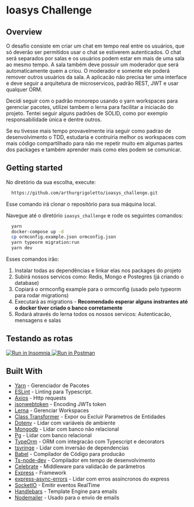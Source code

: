# Ioasys Challenge

## Overview
O desafio consiste em criar um chat em tempo real entre os usuários, que só deverão ser permitidos usar o chat se estiverem autenticados. O chat será separados por salas e os usuários podem estar em mais de uma sala ao mesmo tempo. A sala também deve possuir um moderador que será automaticamente quem a criou. O moderador e somente ele poderá remover outros usuários da sala.
A aplicacão não precisa ter uma interface e deve seguir a arquitetura de microservicos, padrão REST, JWT e usar qualquer ORM.

Decidi seguir com o padrão monorepo usando o yarn workspaces para gerenciar pacotes, utilizei tambem o lerna para facilitar a iniciacão do projeto. Tentei seguir alguns padrões de SOLID, como por exemplo responsabilidade única e dentre outros.

Se eu tivesse mais tempo provavelmente iria seguir como padrao de desenvolvimento o TDD, estudaria e contruiria melhor os workspaces com mais código compartilhado para não me repetir muito em algumas partes dos packages e também aprender mais como eles podem se comunicar.

## Getting started

No diretório da sua escolha, execute:
```sh
  https://github.com/arthurgrigoletto/ioasys_challenge.git
```

Esse comando irá clonar o repositório para sua máquina local.

Navegue até o diretório ```ioasys_challenge``` e rode os seguintes comandos:

```sh
  yarn
  docker-compose up -d
  cp ormconfig.example.json ormconfig.json
  yarn typeorm migration:run
  yarn dev
```

Esses comandos irão:
1. Instalar todas as dependências e linkar elas nos packages do projeto
2. Subirá nossos servicos como: Redis, Mongo e Postegres (já criando o database)
3. Copiará o ormconfig example para o ormconfig (usado pelo typeorm para rodar migrations)
4. Executará as migrations - **Recomendado esperar alguns instrantes até o docker tiver criado o banco corretamente**
5. Rodará através do lerna todos os nossos servicos: Autenticacão, mensagens e salas

## Testando as rotas

<p>
  <a href="https://insomnia.rest/run/?label=Ioasys_challenge&uri=https%3A%2F%2Fgithub.com%2Farthurgrigoletto%2Fioasys_challenge%2Fblob%2Fmaster%2Finsominia.json">
    <img src="https://insomnia.rest/images/run.svg" alt="Run in Insomnia" />
  </a>

  <a href="https://app.getpostman.com/run-collection/5873344ef0f230ab40c3#?env%5BIoasys_challenge%5D=W3sia2V5IjoiYXV0aGVudGljYXRpb25VcmwiLCJ2YWx1ZSI6Imh0dHA6Ly9sb2NhbGhvc3Q6MzAwMSIsImVuYWJsZWQiOnRydWV9LHsia2V5IjoiY2hhdEJhc2VVcmwiLCJ2YWx1ZSI6Imh0dHA6Ly9sb2NhbGhvc3Q6MzAwMyIsImVuYWJsZWQiOnRydWV9LHsia2V5IjoibWVzc2FnZUJhc2VVcmwiLCJ2YWx1ZSI6Imh0dHA6Ly9sb2NhbGhvc3Q6MzAwMiIsImVuYWJsZWQiOnRydWV9LHsia2V5IjoidG9rZW4iLCJ2YWx1ZSI6IiIsImVuYWJsZWQiOnRydWV9XQ==">
    <img src="https://run.pstmn.io/button.svg" alt="Run in Postman" />
  </a>
</p>

## Built With
- [Yarn](https://yarnpkg.com/pt-BR/) - Gerenciador de Pacotes
- [ESLint](https://eslint.org/) - Linting para Typescript.
- [Axios](https://github.com/axios/axios) - Http requests
- [jsonwebtoken](https://github.com/auth0/node-jsonwebtoken) - Encoding JWTs token
- [Lerna](https://github.com/lerna/lerna) - Gerenciar Workspaces
- [Class Transformer](https://github.com/typestack/class-transformer) - Expor ou Excluir Parametros de Entidades
- [Dotenv](https://github.com/motdotla/dotenv) - Lidar com variáveis de ambiente
- [Mongodb](https://github.com/mongodb/node-mongodb-native) - Lidar com banco não relacional
- [Pg](https://github.com/brianc/node-postgres) - Lidar com banco relacional
- [TypeOrm](https://typeorm.io/#/) - ORM com integracão com Typescript e decorators
- [tsyringe](https://github.com/microsoft/tsyringe) - Lidar com inversão de dependencias
- [Babel](https://babeljs.io) - Compilador de Código para producão
- [Ts-node-dev](https://github.com/whitecolor/ts-node-dev#readme) - Compilador em tempo de desenvolvimento
- [Celebrate](https://github.com/arb/celebrate) - Middleware para validacão de parâmetros
- [Express](https://expressjs.com/pt-br/) - Framework
- [express-async-errors](https://github.com/davidbanham/express-async-errors#readme) - Lidar com erros assíncronos do express
- [SocketIO](https://socket.io) - Emitir eventos RealTime
- [Handlebars](https://handlebarsjs.com) - Template Engine para emails
- [Nodemailer](https://nodemailer.com/about/) - Usado para o envio de emails

